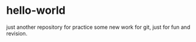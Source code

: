 # hello-world
just another repository for practice
some new work for git, just for fun and revision.

